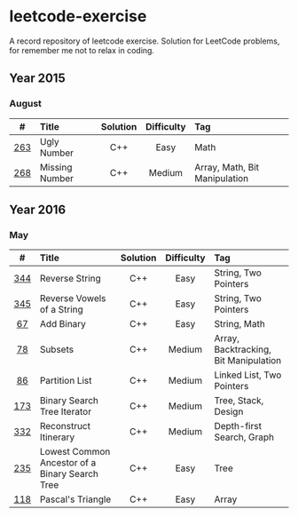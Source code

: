 # leetcode-exercise
A record repository of leetcode exercise. Solution for LeetCode problems, for remember me not to relax in coding.



## Year 2015

### August

|                    #                     | Title          | Solution | Difficulty | Tag                           |
| :--------------------------------------: | :------------- | :------: | :--------: | :---------------------------- |
| [263](https://leetcode.com/problems/ugly-number/) | Ugly Number    |   C++    |    Easy    | Math                          |
| [268](https://leetcode.com/problems/missing-number/) | Missing Number |   C++    |   Medium   | Array, Math, Bit Manipulation |



## Year 2016

### May

|                    #                     | Title                                    | Solution | Difficulty | Tag                                   |
| :--------------------------------------: | :--------------------------------------- | :------: | :--------: | :------------------------------------ |
| [344](https://leetcode.com/problems/reverse-string/) | Reverse String                           |   C++    |    Easy    | String, Two Pointers                  |
| [345](https://leetcode.com/problems/reverse-vowels-of-a-string/) | Reverse Vowels of a String               |   C++    |    Easy    | String, Two Pointers                  |
| [67](https://leetcode.com/problems/add-binary/) | Add Binary                               |   C++    |    Easy    | String, Math                          |
| [78](https://leetcode.com/problems/subsets/) | Subsets                                  |   C++    |   Medium   | Array, Backtracking, Bit Manipulation |
| [86](https://leetcode.com/problems/partition-list/) | Partition List                           |   C++    |   Medium   | Linked List, Two Pointers             |
| [173](https://leetcode.com/problems/binary-search-tree-iterator/) | Binary Search Tree Iterator              |   C++    |   Medium   | Tree, Stack, Design                   |
| [332](https://leetcode.com/problems/reconstruct-itinerary/) | Reconstruct Itinerary                    |   C++    |   Medium   | Depth-first Search, Graph             |
| [235](https://leetcode.com/problems/lowest-common-ancestor-of-a-binary-search-tree/) | Lowest Common Ancestor of a Binary Search Tree |   C++    |    Easy    | Tree                                  |
| [118](https://leetcode.com/problems/pascals-triangle/) | Pascal's Triangle                        |   C++    |    Easy    | Array                                 |

